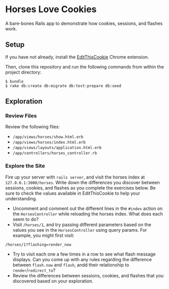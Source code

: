 # Horses Love Cookies

A bare-bones Rails app to demonstrate how cookies, sessions, and flashes work.

## Setup

If you have not already, install the [EditThisCookie](https://chrome.google.com/webstore/detail/editthiscookie/fngmhnnpilhplaeedifhccceomclgfbg?hl=en) Chrome extension.

Then, clone this repository and run the following commands from within the project directory:

```
$ bundle
$ rake db:create db:migrate db:test:prepare db:seed
```

## Exploration

### Review Files

Review the following files:

* `/app/views/horses/show.html.erb`
* `/app/views/horses/index.html.erb`
* `/app/views/layouts/application.html.erb`
* `/app/controllers/horses_controller.rb`

### Explore the Site

Fire up your server with `rails server`, and visit the horses index at `127.0.0.1:3000/horses`. Write down the differences you discover between sessions, cookies, and flashes as you complete the exercises below. Be sure to check the values available in EditThisCookie to help your understanding.

* Uncomment and comment out the different lines in the `#index` action on the `HorsesController` while reloading the horses index. What does each seem to do?
* Visit `/horses/1`, and try passing different parameters based on the values you see in the `HorsesController` using query params. For example, you might first visit:

```
/horses/1?flashing=render_now
```

* Try to visit each one a few times in a row to see what flash message displays. Can you come up with any rules regarding the difference between `flash.now` and `flash`, andd their relationship to `render`/`redirect_to`?
* Review the differences between sessions, cookies, and flashes that you discovered based on your exploration.
